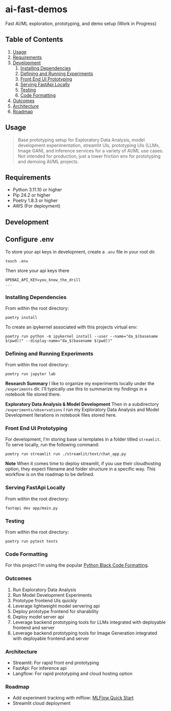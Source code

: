 # ai-fast-demos
Fast AI/ML exploration, prototyping, and demo setup (Work in Progress)

## Table of Contents

1. [Usage](#Usage)
1. [Requirements](#requirements)
1. [Development](#development)
    1. [Installing Dependencies](#installing-dependencies)
    1. [Defining and Running Experiments](#defining-and-running-experiments)
    1. [Front End UI Prototyping](#front-end-ui-prototyping)
    1. [Serving FastApi Locally](#serving-fastapi-locally)
    1. [Testing](#testing)
    1. [Code Formatting](#code-formatting)
1. [Outcomes](#outcomes)
1. [Architecture](#architecture)
1. [Roadmap](#roadmap)

## Usage

>Base prototyping setup for Exploratory Data Analysis, model development experimentation, streamlit UIs, prototyping UIs (LLMs, Image GAN), and inference services for a variety of AI/ML use cases. Not intended for production, just a lower friction env for prototyping and demoing AI/ML projects.

## Requirements

- Python 3.11.10 or higher
- Pip 24.2 or higher
- Poetry 1.8.3 or higher
- AWS (For deployment)

## Development

## Configure .env

To store your api keys in development, create a `.env` file in your root dir.
```
touch .env
```

Then store your api keys there
```
OPENAI_API_KEY=you_know_the_drill
...
```

### Installing Dependencies

From within the root directory:

```
poetry install
```

To create an ipykernel associated with this projects virtual env:
```
poetry run python -m ipykernel install --user --name="da_$(basename $(pwd))" --display-name="da_$(basename $(pwd))"
```

### Defining and Running Experiments

From within the root directory:

```
poetry run jupyter lab
```

**Research Summary**
I like to organize my experiments locally under the `/experiments` dir. I'll typically use this to summarize my findings in a notebook file stored there.

**Exploratory Data Analysis & Model Development**
Then in a subdirectory `/experiments/observations` I run my Exploratory Data Analysis and Model Development Iterations in notebook files stored here.

### Front End UI Prototyping

For development, I'm storing base ui templates in a folder titled `streamlit`. To serve locally, run the following command:
```
poetry run streamlit run ./streamlit/text/chat_app.py
```

**Note**
When it comes time to deploy streamlit, if you use their cloudhosting option, they expect filename and folder structure in a specific way. This workflow is on the roadmap to be defined.

### Serving FastApi Locally

From within the root directory:

```
fastapi dev app/main.py
```


### Testing

From within the root directory:

```
poetry run pytest tests
```

### Code Formatting

For this project I'm using the popular [Python Black Code Formatting](https://github.com/psf/black).

### Outcomes

1. Run Exploratory Data Analysis
1. Run Model Development Experiments
1. Prototype frontend UIs quickly
1. Leverage lightweight model servering api
1. Deploy prototype frontend for sharability
1. Deploy model server api
1. Leverage backend prototyping tools for LLMs integrated with deployable frontend and server
1. Leverage backend prototyping tools for Image Generation integrated with deployable frontend and server

### Architecture

- Streamlit: For rapid front end prototyping
- FastApi: For inference api
- Langflow: For rapid prototyping and cloud hosting option

### Roadmap

- Add experiment tracking with mlflow: [MLFlow Quick Start](https://mlflow.org/docs/latest/getting-started/intro-quickstart/index.html)
- Streamlit cloud deployment
